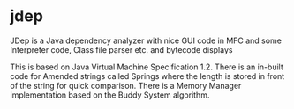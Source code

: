# jdep
JDep is a Java dependency analyzer with nice GUI code in MFC and some Interpreter code, Class file parser etc. and bytecode displays

This is based on Java Virtual Machine Specification 1.2. There is an in-built code for Amended strings called Springs where the length is stored in front of the  string
for quick comparison. There is a Memory Manager implementation based on the Buddy System algorithm.

